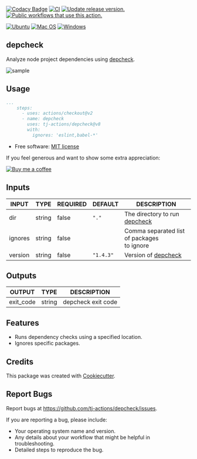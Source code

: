 [![Codacy Badge](https://api.codacy.com/project/badge/Grade/c7fa2bafe53a46159199af71b805b312)](https://app.codacy.com/gh/tj-actions/depcheck?utm_source=github.com\&utm_medium=referral\&utm_content=tj-actions/depcheck\&utm_campaign=Badge_Grade_Settings)
[![CI](https://github.com/tj-actions/depcheck/workflows/CI/badge.svg)](https://github.com/tj-actions/depcheck/actions?query=workflow%3ACI)
[![Update release version.](https://github.com/tj-actions/depcheck/actions/workflows/sync-release-version.yml/badge.svg)](https://github.com/tj-actions/depcheck/actions/workflows/sync-release-version.yml)
[![Public workflows that use this action.](https://img.shields.io/endpoint?url=https%3A%2F%2Fused-by.vercel.app%2Fapi%2Fgithub-actions%2Fused-by%3Faction%3Dtj-actions%2Fdepcheck%26badge%3Dtrue)](https://github.com/search?o=desc\&q=tj-actions+depcheck+path%3A.github%2Fworkflows+language%3AYAML\&s=\&type=Code)

[![Ubuntu](https://img.shields.io/badge/Ubuntu-E95420?logo=ubuntu\&logoColor=white)](https://docs.github.com/en/actions/reference/workflow-syntax-for-github-actions#jobsjob_idruns-on)
[![Mac OS](https://img.shields.io/badge/mac%20os-000000?logo=macos\&logoColor=F0F0F0)](https://docs.github.com/en/actions/reference/workflow-syntax-for-github-actions#jobsjob_idruns-on)
[![Windows](https://img.shields.io/badge/Windows-0078D6?logo=windows\&logoColor=white)](https://docs.github.com/en/actions/reference/workflow-syntax-for-github-actions#jobsjob_idruns-on)

## depcheck

Analyze node project dependencies using [depcheck](https://github.com/depcheck/depcheck).

![sample](https://user-images.githubusercontent.com/17484350/153099924-30a3945a-4094-4a2d-a00e-4dc104644ef2.png)

## Usage

```yaml
...
    steps:
      - uses: actions/checkout@v2
      - name: depcheck
        uses: tj-actions/depcheck@v8
        with:
          ignores: 'eslint,babel-*'
```

*   Free software: [MIT license](LICENSE)

If you feel generous and want to show some extra appreciation:

[![Buy me a coffee][buymeacoffee-shield]][buymeacoffee]

[buymeacoffee]: https://www.buymeacoffee.com/jackton1

[buymeacoffee-shield]: https://www.buymeacoffee.com/assets/img/custom_images/orange_img.png

## Inputs

<!-- AUTO-DOC-INPUT:START - Do not remove or modify this section -->

|  INPUT  |  TYPE  | REQUIRED |  DEFAULT  |                                   DESCRIPTION                                    |
|---------|--------|----------|-----------|----------------------------------------------------------------------------------|
|   dir   | string |  false   |   `"."`   | The directory to run [depcheck](https://github.com/depcheck/depcheck#readme)<br> |
| ignores | string |  false   |           |                  Comma separated list of packages<br>to ignore                   |
| version | string |  false   | `"1.4.3"` |         Version of [depcheck](https://github.com/depcheck/depcheck/tags)         |

<!-- AUTO-DOC-INPUT:END -->

## Outputs

<!-- AUTO-DOC-OUTPUT:START - Do not remove or modify this section -->

|  OUTPUT   |  TYPE  |    DESCRIPTION     |
|-----------|--------|--------------------|
| exit\_code | string | depcheck exit code |

<!-- AUTO-DOC-OUTPUT:END -->

## Features

*   Runs dependency checks using a specified location.
*   Ignores specific packages.

## Credits

This package was created with [Cookiecutter](https://github.com/cookiecutter/cookiecutter).

## Report Bugs

Report bugs at https://github.com/tj-actions/depcheck/issues.

If you are reporting a bug, please include:

*   Your operating system name and version.
*   Any details about your workflow that might be helpful in troubleshooting.
*   Detailed steps to reproduce the bug.
